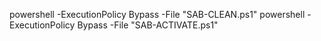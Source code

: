 powershell -ExecutionPolicy Bypass -File "SAB-CLEAN.ps1"
powershell -ExecutionPolicy Bypass -File "SAB-ACTIVATE.ps1"